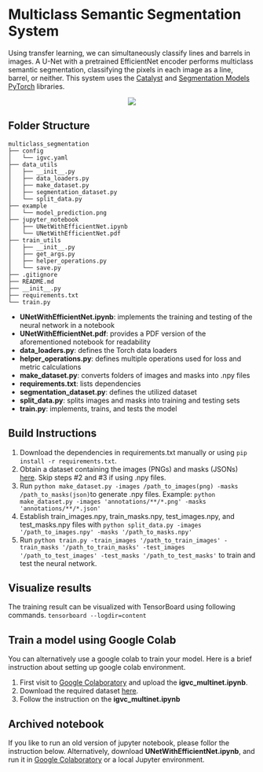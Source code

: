 # Multiclass Semantic Segmentation System

Using transfer learning, we can simultaneously classify lines and barrels in images. A U-Net with a pretrained EfficientNet encoder performs multiclass semantic segmentation, classifying the pixels in each image as a line, barrel, or neither. This system uses the [Catalyst](https://github.com/catalyst-team/catalyst) and [Segmentation Models PyTorch](https://github.com/qubvel/segmentation_models.pytorch) libraries. 

<p align="center">
  <img src="https://github.com/suhacker1/igvc-software/blob/multiclass_segmentation/igvc_perception/src/multiclass_segmentation/model_prediction.png">
</p>

## Folder Structure 
```
multiclass_segmentation
├── config
│   └── igvc.yaml
├── data_utils
│   ├── __init__.py
│   ├── data_loaders.py
│   ├── make_dataset.py
│   ├── segmentation_dataset.py
│   └── split_data.py
├── example
│   └── model_prediction.png
├── jupyter_notebook
│   ├── UNetWithEfficientNet.ipynb
│   └── UNetWithEfficientNet.pdf
├── train_utils
│   ├── __init__.py
│   ├── get_args.py
│   ├── helper_operations.py
│   └── save.py
├── .gitignore
├── README.md
├── __init__.py
├── requirements.txt
└── train.py
```
+ **UNetWithEfficientNet.ipynb**: implements the training and testing of the neural network in a notebook
+ **UNetWithEfficientNet.pdf**: provides a PDF version of the aforementioned notebook for readability
+ **data_loaders.py**: defines the Torch data loaders
+ **helper_operations.py**: defines multiple operations used for loss and metric calculations
+ **make_dataset.py**: converts folders of images and masks into .npy files
+ **requirements.txt**: lists dependencies
+ **segmentation_dataset.py**: defines the utilized dataset
+ **split_data.py**: splits images and masks into training and testing sets
+ **train.py**: implements, trains, and tests the model

## Build Instructions 

1. Download the dependencies in requirements.txt manually or using `pip install -r requirements.txt`. 
2. Obtain a dataset containing the images (PNGs) and masks (JSONs) [here](https://cloud.robojackets.org/apps/files/?dir=/RoboNav/Software/dataset/robonav_dataset&fileid=351245). Skip steps #2 and #3 if using .npy files.
3. Run `python make_dataset.py -images /path_to_images(png) -masks /path_to_masks(json)`to generate .npy files. Example: `python make_dataset.py -images 'annotations/**/*.png' -masks 'annotations/**/*.json'`
4. Establish train_images.npy, train_masks.npy, test_images.npy, and test_masks.npy files with `python split_data.py -images '/path_to_images.npy' -masks '/path_to_masks.npy'` 
5. Run `python train.py -train_images '/path_to_train_images' -train_masks '/path_to_train_masks' -test_images '/path_to_test_images' -test_masks '/path_to_test_masks'` to train and test the neural network.

## Visualize results
The training result can be visualized with TensorBoard using following commands.
`tensorboard --logdir=content`

## Train a model using Google Colab
You can alternatively use a google colab to train your model. Here is a brief instruction about setting up google colab environment.
1. First visit to [Google Colaboratory](https://colab.research.google.com/notebooks/intro.ipynb#recent=true) and upload the **igvc_multinet.ipynb**.
2. Download the required dataset [here](https://cloud.robojackets.org/apps/files/?dir=/RoboNav/Software/dataset/robonav_dataset&fileid=351245). 
3. Follow the instruction on the **igvc_multinet.ipynb**

## Archived notebook
If you like to run an old version of jupyter notebook, please follor the instruction below.
Alternatively, download **UNetWithEfficientNet.ipynb**, and run it in [Google Colaboratory](https://colab.research.google.com/notebooks/intro.ipynb#recent=true) or a local Jupyter environment. 
